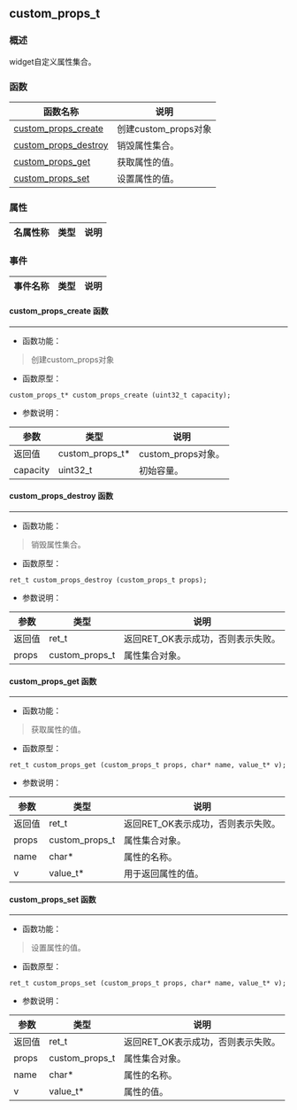## custom\_props\_t
### 概述
 widget自定义属性集合。
### 函数
<p id="custom_props_t_methods">

| 函数名称 | 说明 | 
| -------- | ------------ | 
| <a href="#custom_props_t_custom_props_create">custom\_props\_create</a> | 创建custom_props对象 |
| <a href="#custom_props_t_custom_props_destroy">custom\_props\_destroy</a> | 销毁属性集合。 |
| <a href="#custom_props_t_custom_props_get">custom\_props\_get</a> | 获取属性的值。 |
| <a href="#custom_props_t_custom_props_set">custom\_props\_set</a> | 设置属性的值。 |
### 属性
<p id="custom_props_t_properties">

| 名属性称 | 类型 | 说明 | 
| -------- | ----- | ------------ | 
### 事件
<p id="custom_props_t_events">

| 事件名称 | 类型  | 说明 | 
| -------- | ----- | ------- | 
#### custom\_props\_create 函数
-----------------------

* 函数功能：

> <p id="custom_props_t_custom_props_create"> 创建custom_props对象



* 函数原型：

```
custom_props_t* custom_props_create (uint32_t capacity);
```

* 参数说明：

| 参数 | 类型 | 说明 |
| -------- | ----- | --------- |
| 返回值 | custom\_props\_t* | custom\_props对象。 |
| capacity | uint32\_t | 初始容量。 |
#### custom\_props\_destroy 函数
-----------------------

* 函数功能：

> <p id="custom_props_t_custom_props_destroy"> 销毁属性集合。



* 函数原型：

```
ret_t custom_props_destroy (custom_props_t props);
```

* 参数说明：

| 参数 | 类型 | 说明 |
| -------- | ----- | --------- |
| 返回值 | ret\_t | 返回RET\_OK表示成功，否则表示失败。 |
| props | custom\_props\_t | 属性集合对象。 |
#### custom\_props\_get 函数
-----------------------

* 函数功能：

> <p id="custom_props_t_custom_props_get"> 获取属性的值。



* 函数原型：

```
ret_t custom_props_get (custom_props_t props, char* name, value_t* v);
```

* 参数说明：

| 参数 | 类型 | 说明 |
| -------- | ----- | --------- |
| 返回值 | ret\_t | 返回RET\_OK表示成功，否则表示失败。 |
| props | custom\_props\_t | 属性集合对象。 |
| name | char* | 属性的名称。 |
| v | value\_t* | 用于返回属性的值。 |
#### custom\_props\_set 函数
-----------------------

* 函数功能：

> <p id="custom_props_t_custom_props_set"> 设置属性的值。



* 函数原型：

```
ret_t custom_props_set (custom_props_t props, char* name, value_t* v);
```

* 参数说明：

| 参数 | 类型 | 说明 |
| -------- | ----- | --------- |
| 返回值 | ret\_t | 返回RET\_OK表示成功，否则表示失败。 |
| props | custom\_props\_t | 属性集合对象。 |
| name | char* | 属性的名称。 |
| v | value\_t* | 属性的值。 |
